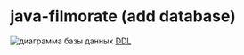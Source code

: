 # java-filmorate (add database)

![диаграмма базы данных](https://github.com/binomay/java-filmorate/blob/add-database/src)
[DDL](/resources/schema.sql)

